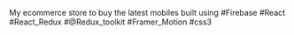 My ecommerce store to buy the latest mobiles built using 
#Firebase
#React
#React_Redux
#@Redux_toolkit
#Framer_Motion
#css3
